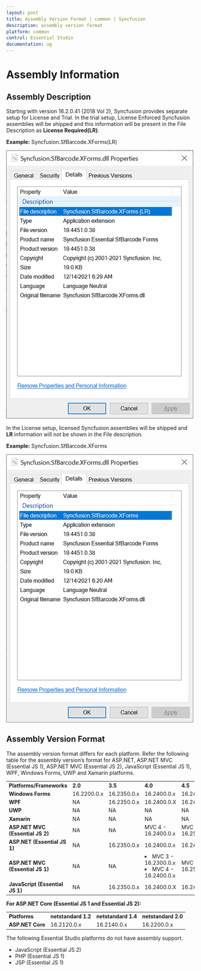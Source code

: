 ```yaml
---
layout: post
title: Assembly Version Format | common | Syncfusion
description: assembly version format 
platform: common
control: Essential Studio
documentation: ug
---
```


# Assembly Information

## Assembly Description

Starting with version 16.2.0.41 (2018 Vol 2), Syncfusion provides separate setup for License and Trial. In the trial setup, License Enforced Syncfusion assemblies will be shipped and this information will be present in the File Description as **License Required(LR)**.

**Example:** Syncfusion.SfBarcode.XForms(LR)

![](Documentation-Setup_images/Assembly-Description_img1.png)

In the License setup, licensed Syncfusion assemblies will be shipped and **LR** information will not be shown in the File description.

**Example:** Syncfusion.SfBarcode.XForms

![](Documentation-Setup_images/Assembly-Description_img2.png)


## Assembly Version Format

The assembly version format differs for each platform. Refer the following table for the assembly version’s format for ASP.NET, ASP.NET MVC (Essential JS 1), ASP.NET MVC (Essential JS 2), JavaScript (Essential JS 1), WPF, Windows Forms, UWP and Xamarin platforms.



<table>
<tr>
<td>
<b>Platforms/Frameworks</b></td><td>
<b>2.0</b></td><td>
<b>3.5</b></td><td>
<b>4.0</b></td><td>
<b>4.5</b></td><td>
<b>4.5.1</b></td><td>
<b>4.6</b></td></tr>
<tr>
<td>
<b>Windows Forms</b></td><td>
16.2200.0.x</td><td>
16.2350.0.x</td><td>
16.2400.0.x</td><td>
16.2450.0.x</td><td>
16.2451.0.x</td><td>
16.2460.0.x</td></tr>
<tr>
<td>
<b>WPF</b></td><td>
NA</td><td>
16.2350.0.x</td><td>
16.2400.0.X</td><td>
16.2450.0.X</td><td>
16.2451.0.X</td><td>
16.2460.0.x</td></tr>
<tr>
<td>
<b>UWP</b></td><td>
NA</td><td>
NA</td><td>
NA</td><td>
NA</td><td>
NA</td><td>
16.2460.0.x</td></tr>
<tr>
<td>
<b>Xamarin</b></td><td>
NA</td><td>
NA</td><td>
NA</td><td>
NA</td><td>
16.2451.0.x</td><td>
NA</td></tr>
<tr>
<td>
<b>ASP.NET MVC (Essential JS 2)</b></td><td>
NA</td><td>
NA</td><td>
MVC 4 - 16.2400.0.x</td><td>
MVC 5 - 16.2500.0.x</td><td>
NA</td><td>
NA</td></tr>
<tr>
<td>
<b>ASP.NET (Essential JS 1)</b></td><td>
NA</td><td>
16.2350.0.x</td><td>
16.2400.0.x</td><td>
16.2450.0.x</td><td>
16.2451.0.x</td><td>
16.2460.0.x</td></tr>
<tr>
<td>
<b>ASP.NET MVC (Essential JS 1)</b></td><td>
NA</td><td>
NA</td><td>
<li>MVC 3 - 16.2300.0.x</li><li>MVC 4 - 16.2400.0.x</li></td><td>
MVC 5 - 16.2500.0.x</td><td>
NA</td><td>
MVC 6 - 16.2600.0.x</td></tr>
<tr>
<td>
<b>JavaScript (Essential JS 1)</b></td><td>
NA</td><td>
16.2350.0.x</td><td>
16.2400.0.X</td><td>
16.2450.0.X</td><td>
16.2451.0.X</td><td>
16.2460.0.x</td></tr>
</table>

**For ASP.NET Core (Essential JS 1 and Essential JS 2):**

<table>
<tr>
<td>
<b>Platforms</b></td><td>
<b>netstandard 1.2</b></td><td>
<b>netstandard 1.4</b></td><td>
<b>netstandard 2.0</b></td></tr>
<tr>
<td>
<b>ASP.NET Core</b></td><td>
16.2120.0.x</td><td>
16.2140.0.x</td><td>
16.2200.0.x</td></tr>
</table>

The following Essential Studio platforms do not have assembly support.

* JavaScript (Essential JS 2)
* PHP (Essential JS 1)
* JSP (Essential JS 1)
